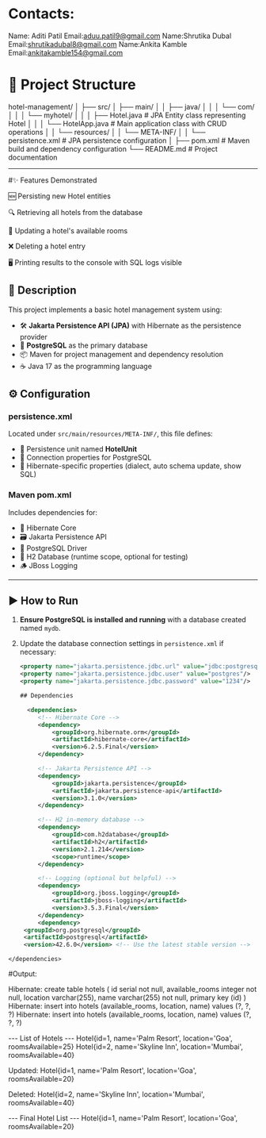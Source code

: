 # Contacts:

Name: Aditi Patil
Email:aduu.patil9@gmail.com
Name:Shrutika Dubal
Email:shrutikadubal8@gmail.com
Name:Ankita Kamble
Email:ankitakamble154@gmail.com

# 📁 Project Structure

hotel-management/
│
├── src/
│   ├── main/
│   │   ├── java/
│   │   │   └── com/
│   │   │       └── myhotel/
│   │   │           ├── Hotel.java            # JPA Entity class representing Hotel
│   │   │           └── HotelApp.java         # Main application class with CRUD operations
│   │   └── resources/
│   │       └── META-INF/
│   │           └── persistence.xml           # JPA persistence configuration
│
├── pom.xml                                   # Maven build and dependency configuration
└── README.md                                 # Project documentation

---
 #✨ Features Demonstrated
 
🆕 Persisting new Hotel entities

🔍 Retrieving all hotels from the database

🔄 Updating a hotel's available rooms

❌ Deleting a hotel entry

🖥️ Printing results to the console with SQL logs visible



## 📝 Description

This project implements a basic hotel management system using:

- 🛠️ **Jakarta Persistence API (JPA)** with Hibernate as the persistence provider  
- 🐘 **PostgreSQL** as the primary database  
- 📦 Maven for project management and dependency resolution  
- ☕ Java 17 as the programming language
  

## ⚙️ Configuration

### persistence.xml

Located under `src/main/resources/META-INF/`, this file defines:

- 🔖 Persistence unit named **HotelUnit**  
- 🔌 Connection properties for PostgreSQL  
- 🐉 Hibernate-specific properties (dialect, auto schema update, show SQL)  

### Maven pom.xml

Includes dependencies for:

- 🦄 Hibernate Core  
- 🗃️ Jakarta Persistence API  
- 🐘 PostgreSQL Driver  
- 💾 H2 Database (runtime scope, optional for testing)  
- 🪵 JBoss Logging  

---

## ▶️ How to Run

1. **Ensure PostgreSQL is installed and running** with a database created named `mydb`.

2. Update the database connection settings in `persistence.xml` if necessary:

   ```xml
   <property name="jakarta.persistence.jdbc.url" value="jdbc:postgresql://localhost:5432/mydb"/>
   <property name="jakarta.persistence.jdbc.user" value="postgres"/>
   <property name="jakarta.persistence.jdbc.password" value="1234"/>

   ## Dependencies

     <dependencies>
        <!-- Hibernate Core -->
        <dependency>
            <groupId>org.hibernate.orm</groupId>
            <artifactId>hibernate-core</artifactId>
            <version>6.2.5.Final</version>
        </dependency>

        <!-- Jakarta Persistence API -->
        <dependency>
            <groupId>jakarta.persistence</groupId>
            <artifactId>jakarta.persistence-api</artifactId>
            <version>3.1.0</version>
        </dependency>

        <!-- H2 in-memory database -->
        <dependency>
            <groupId>com.h2database</groupId>
            <artifactId>h2</artifactId>
            <version>2.1.214</version>
            <scope>runtime</scope>
        </dependency>

        <!-- Logging (optional but helpful) -->
        <dependency>
            <groupId>org.jboss.logging</groupId>
            <artifactId>jboss-logging</artifactId>
            <version>3.5.3.Final</version>
        </dependency>
        <dependency>
    <groupId>org.postgresql</groupId>
    <artifactId>postgresql</artifactId>
    <version>42.6.0</version> <!-- Use the latest stable version -->
</dependency>

    </dependencies>

#Output:

Hibernate: 
    create table hotels (
       id serial not null,
        available_rooms integer not null,
        location varchar(255),
        name varchar(255) not null,
        primary key (id)
    )
Hibernate: 
    insert 
    into
        hotels
        (available_rooms, location, name) 
    values
        (?, ?, ?)
Hibernate: 
    insert 
    into
        hotels
        (available_rooms, location, name) 
    values
        (?, ?, ?)

--- List of Hotels ---
Hotel{id=1, name='Palm Resort', location='Goa', roomsAvailable=25}
Hotel{id=2, name='Skyline Inn', location='Mumbai', roomsAvailable=40}

Updated: Hotel{id=1, name='Palm Resort', location='Goa', roomsAvailable=20}

Deleted: Hotel{id=2, name='Skyline Inn', location='Mumbai', roomsAvailable=40}

--- Final Hotel List ---
Hotel{id=1, name='Palm Resort', location='Goa', roomsAvailable=20}




